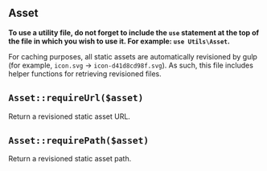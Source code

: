 ## Asset

<div class="alert alert-info">
  <p><strong>To use a utility file, do not forget to include the <code>use</code> statement at the top of the file in which you wish to use it. For example: <code>use Utils\Asset</code>.</strong></p>
</div>

For caching purposes, all static assets are automatically revisioned by gulp (for example, `icon.svg` → `icon-d41d8cd98f.svg`). As such, this file includes helper functions for retrieving revisioned files.

## `Asset::requireUrl($asset)`
Return a revisioned static asset URL.

## `Asset::requirePath($asset)`
Return a revisioned static asset path.
